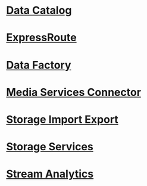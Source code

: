 # [Data Catalog](./AzureDataCatalogREST/TOC.md)
# [ExpressRoute](./AzureExpressRouteREST/TOC.md)
# [Data Factory](./DataFactoryREST/TOC.md)
# [Media Services Connector](./MediaServicesConnectorREST/TOC.md)
# [Storage Import Export](./StorageImportExportREST/TOC.md)
# [Storage Services](./StorageServicesREST/TOC.md)
# [Stream Analytics](./StreamAnalyticsREST/TOC.md)
